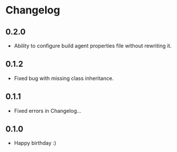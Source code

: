# Changelog

## 0.2.0

* Ability to configure build agent properties file without rewriting it.

## 0.1.2

* Fixed bug with missing class inheritance.

## 0.1.1

* Fixed errors in Changelog...

## 0.1.0

* Happy birthday :)
